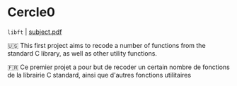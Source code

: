 # Cercle0

`libft` |   [subject.pdf](https://cdn.intra.42.fr/pdf/pdf/66950/en.subject.pdf)

:us: This first project aims to recode a number of functions from the standard C library, as well as other utility functions.

:fr: Ce premier projet a pour but de recoder un certain nombre de fonctions de la librairie C standard, ainsi que d'autres fonctions utilitaires
